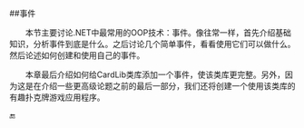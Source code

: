##事件

&emsp;&emsp;本节主要讨论.NET中最常用的OOP技术：事件。像往常一样，首先介绍基础知识，分析事件到底是什么。之后讨论几个简单事件，看看使用它们可以做什么。然后论述如何创建和使用自己的事件。

&emsp;&emsp;本章最后介绍如何给CardLib类库添加一个事件，使该类库更完整。另外，因为这是在介绍一些更高级论题之前的最后一部分，我们还将创建一个使用该类库的有趣扑克牌游戏应用程序。

🔚